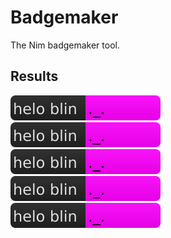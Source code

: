 # Badgemaker
The Nim badgemaker tool.


## Results
[![test1](https://github.com/Ethosa/badgemaker/blob/master/tests/test1.svg)](https://github.com/Ethosa/badgemaker/blob/master/tests/test1.svg)  
[![test2](https://github.com/Ethosa/badgemaker/blob/master/tests/test1.svg)](https://github.com/Ethosa/badgemaker/blob/master/tests/test2.svg)  
[![test3](https://github.com/Ethosa/badgemaker/blob/master/tests/test1.svg)](https://github.com/Ethosa/badgemaker/blob/master/tests/test3.svg)  
[![test4](https://github.com/Ethosa/badgemaker/blob/master/tests/test1.svg)](https://github.com/Ethosa/badgemaker/blob/master/tests/test4.svg)  
[![test5](https://github.com/Ethosa/badgemaker/blob/master/tests/test1.svg)](https://github.com/Ethosa/badgemaker/blob/master/tests/test5.svg)
